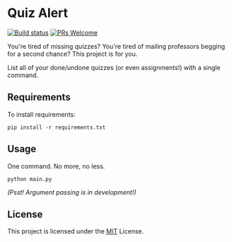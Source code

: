 # Quiz Alert
[![Build status](https://travis-ci.com/dangne/quiz-alert.svg?token=ynrLsW4CLx6yXJ38ZzyS&branch=master)](https://travis-ci.com/github/dangne/quiz-alert) [![PRs Welcome](https://img.shields.io/badge/PRs-welcome-brightgreen.svg)](https://github.com/dangne/quiz-alert/pulls)

You're tired of missing quizzes? You're tired of mailing professors begging for a second chance? This project is for you.

List all of your done/undone quizzes (or even assignments!) with a single command.



## Requirements

To install requirements:

```
pip install -r requirements.txt
```



## Usage

One command. No more, no less.

```
python main.py
```

*(Psst! Argument passing is in development!)*



## License

This project is licensed under the [MIT](https://github.com/dangne/model-zoo/blob/master/LICENSE) License.